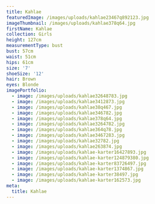 ```yaml
---
title: Kahlae
featuredImage: /images/uploads/kahlae23467q892123.jpg
imageThumbnail: /images/uploads/kahlae378q64.jpg
firstName: Kahlae
collection: Girls
height: 127cm
measurementType: bust
bust: 57cm
waist: 51cm
hips: 61cm
size: '7'
shoeSize: '12'
hair: Brown
eyes: Blonde
imagePortfolio:
  - image: /images/uploads/kahlae32648783.jpg
  - image: /images/uploads/kahlae3412873.jpg
  - image: /images/uploads/kahlae38q467.jpg
  - image: /images/uploads/kahlae346782.jpg
  - image: /images/uploads/kahlae378q64.jpg
  - image: /images/uploads/kahlae3264782.jpg
  - image: /images/uploads/kahlae364q78.jpg
  - image: /images/uploads/kahlae3467283.jpg
  - image: /images/uploads/kahlae32782.jpg
  - image: /images/uploads/kahlae263874.jpg
  - image: /images/uploads/kahlae-karter16427893.jpg
  - image: /images/uploads/kahlae-karter124879380.jpg
  - image: /images/uploads/kahlae-karter83726497.jpg
  - image: /images/uploads/kahlae-karter1374867.jpg
  - image: /images/uploads/kahlae-karter38497.jpg
  - image: /images/uploads/kahlae-karter162573.jpg
meta:
  title: Kahlae
---
```


